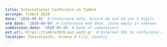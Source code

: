 ```yaml
---
title: International Conference on Timbre
acronym: Timbre 2020
date: '2020-09-02' # Conference date. Ensure mm and dd are 2 digits
end_date: '2020-09-04' # Conference end date, leave empty if unknown
submission_date: '2020-04-24' # Date of submissions
ext_url: https://timbre2020.mus.auth.gr  # External URL to conference website
location: Thessaloniki, Greece # City, Country
---
```

